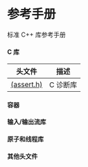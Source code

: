 # 参考手册

标准 C++ 库参考手册

#### C 库

头文件                                   | 描述
---------------------------------------- | --------
[<cassert>(assert.h)](cassert/README.md) | C 诊断库


#### 容器



#### 输入/输出流库




#### 原子和线程库




#### 其他头文件
